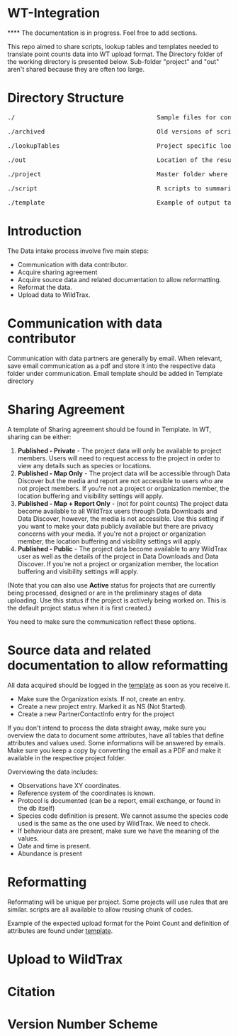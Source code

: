 # WT-Integration
**** The documentation is in progress. Feel free to add sections. 

This repo aimed to share scripts, lookup tables and templates needed to translate point counts data into WT upload format. The Directory folder of the working directory is presented below. Sub-folder "project" and "out" aren't shared because they are often too large.  

# Directory Structure
<pre>
./                                      Sample files for configuring and running scripts

./archived                              Old versions of scripts 

./lookupTables                          Project specific lookup tables created to allow translation from source data to WildTrax format

./out                                   Location of the resulting output (location, visit, survey, extended)  (Not shared)

./project                               Master folder where all source data are found within thei respective subfolder (Not shared)

./script                                R scripts to summarize WT output for validation checks

./template                              Example of output table structure, communication, ...
</pre>

# Introduction

The Data intake process involve five main steps:

* Communication with data contributor.
* Acquire sharing agreement
* Acquire source data and related documentation to allow reformatting.
* Reformat the data.
* Upload data to WildTrax.


# Communication with data contributor

Communication  with data partners are generally by email. When relevant, save email communication as a pdf and store it into the respective data folder under communication. Email template should be added in Template directory 


# Sharing Agreement

A template of Sharing agreement should be found in Template. In WT, sharing can be either:

1. **Published - Private**  - The project data will only be available to project members. Users will need to request access to the project in order to view any details such as species or locations.
2. **Published - Map Only** - The project data will be accessible through Data Discover but the media and report are not accessible to users who are not project members. If you're not a project or organization member, the location buffering and visibility settings will apply.
3. **Published - Map + Report Only** - (not for point counts) The project data become available to all WildTrax users through Data Downloads and Data Discover, however, the media is not accessible. Use this setting if you want to make your data publicly available but there are privacy concerns with your media. If you're not a project or organization member, the location buffering and visibility settings will apply.
4. **Published - Public** - The project data become available to any WildTrax user as well as the details of the project in Data Downloads and Data Discover. If you're not a project or organization member, the location buffering and visibility settings will apply.

(Note that you can also use **Active** status for projects that are currently being processed, designed or are in the preliminary stages of data uploading. Use this status if the project is actively being worked on. This is the default project status when it is first created.)

You need to make sure the communication reflect these options.


# Source data and related documentation to allow reformatting

All data acquired should be logged in the [template](https://github.com/MelinaHoule/WT-Integration/blob/345282009ddcbd465f07789eca1cc0b8ba78e13a/project_Integration.xlsx) as soon as you receive it. 

* Make sure the Organization exists. If not, create an entry.
* Create a new project entry. Marked it as NS (Not Started). 
* Create a new PartnerContactInfo entry for the project

If you don't intend to process the data straight away, make sure you overview the data to document some attributes, have all tables that define attributes and values used. Some informations will be answered by emails. Make sure you keep a copy by converting the email as a PDF and make it available in the respective project folder. 

Overviewing the data includes:
* Observations have XY coordinates.
* Reference system of the coordinates is known.
* Protocol is documented (can be a report, email exchange, or found in the db itself)
* Species code definition is present. We cannot assume the species code used is the same as the one used by WildTrax. We need to check.
* If behaviour data are present, make sure we have the meaning of the values.
* Date and time is present.
* Abundance is present

# Reformatting
Reformating will be unique per project. Some projects will use rules that are similar. scripts are all available to allow reusing chunk of codes. 

Example of the expected upload format for the Point Count and definition of attributes are found under [template](https://github.com/MelinaHoule/WT-Integration/tree/main/template).


# Upload to WildTrax

# Citation

# Version Number Scheme
